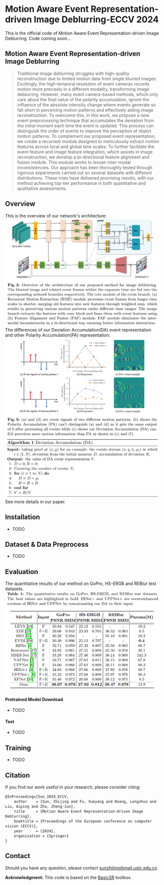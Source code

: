 # Motion Aware Event Representation-driven Image Deblurring-ECCV 2024
This is the official code of Motion Aware Event Representation-driven Image Deblurring.
Code coming soon...

## Motion Aware Event Representation-driven Image Deblurring
> Traditional image deblurring struggles with high-quality reconstruction due to limited motion data from single blurred images. Excitingly, the high-temporal resolution of event cameras records motion
more precisely in a different modality, transforming image deblurring.
However, many event camera-based methods, which only care about the
final value of the polarity accumulation, ignore the influence of the absolute intensity change where events generate so fall short in perceiving
motion patterns and effectively aiding image reconstruction. To overcome
this, in this work, we propose a new event preprocessing technique that
accumulates the deviation from the initial moment each time the event is
updated. This process can distinguish the order of events to improve the
perception of object motion patterns. To complement our proposed event
representation, we create a recurrent module designed to meticulously
extract motion features across local and global time scales. To further
facilitate the event feature and image feature integration, which assists in
image reconstruction, we develop a bi-directional feature alignment and
fusion module. This module works to lessen inter-modal inconsistencies.
Our approach has been thoroughly tested through rigorous experiments
carried out on several datasets with different distributions. These trials have delivered promising results, with our method achieving top-tier
performance in both quantitative and qualitative assessments.

## Overview

This is the overview of our network's architecture:
![image](https://github.com/ZhijingS/DA_event_deblur/blob/main/network.png)
The differences of our Deviation Accumulation(DA) event representation and other Polarity Accumulation(PA) representation:
![image](https://github.com/ZhijingS/DA_event_deblur/blob/main/DArep.png)
![image](https://github.com/ZhijingS/DA_event_deblur/blob/main/algo.png)
See more details in our paper.

## Installation

- TODO

## Dataset & Data Preprocess

- TODO

## Evaluation
The quantitative results of our method on GoPro, HS-ERGB and REBlur test datasets.
![image](https://github.com/ZhijingS/DA_event_deblur/blob/main/expres.png)
#### Pretrained Model Download 

- TODO

#### Test

- TODO

## Training

- TODO

## Citation

If you find our work useful in your research, please consider citing:

```
@InProceedings{Sun_2024_ECCV,
    author    = {Sun, Zhijing and Fu, Xueyang and Huang, Longzhuo and Liu, Aiping and Zha, Zheng-Jun},
    title     = {Motion Aware Event Representation-driven Image Deblurring},
    booktitle = {Proceedings of the European conference on computer vision (ECCV)},
    year      = {2024},
    organization = {Springer}
}
```

## Contact

Should you have any question, please contact [sunzhijing@mail.ustc.edu.cn](sunzhijing@mail.ustc.edu.cn)

**Acknowledgment:** This code is based on the [BasicSR](https://github.com/xinntao/BasicSR) toolbox.
